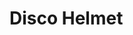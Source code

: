 # Disco Helmet

<div id="example"></div>
<script type="application/javascript">
  new Vue({
    el: '#example',
    template: '<live-code class="full" :template="code" mode="html>iframe" :debounce="200" />',
    data: {
      code:
`
<style>
  html,
  body {
    width: 100%;
    height: 100%;
    margin: 0;
    background: black;
  }
  lume-scene {
    touch-action: none;
  }
</style>

<script src="${location.origin+location.pathname}global.js"><\/script>

<lume-scene id="scene" perspective="800" webgl enable-css="false" shadowmap-type="pcfsoft" touch-action="none">
	<lume-camera-rig rotation="0 30 0" align="0.5 0.5 0.5" min-polar-angle="-11"></lume-camera-rig>

    <flickering-orbs id="lights" align="0.5 0.5 0.5" rotation="0 30 0"></flickering-orbs>

    <lume-gltf-model
    	id="model"
    	src="https://rawcdn.githack.com/KhronosGroup/glTF-Sample-Models/c99173c645f47fae603dcb2e7263e656e265cf06/2.0/DamagedHelmet/glTF-Binary/DamagedHelmet.glb"
    	rotation="0 45 0"
    	size="2 2 0"
    	align="0.5 0.5 0.5"
    	mount-point="0.5 0.5 0.5"
    	scale="200 200 200"
    ></lume-gltf-model>

    <lume-plane
    	color="black"
    	size="4000 4000"
    	rotation="90 0 0"
    	align="0.5 0.5 0.5"
    	mount-point="0.5 0.5 0.5"
    	position="0 300 0"
    ></lume-plane>
</lume-scene>

<script>
  LUME.useDefaultNames()

  lights.rotation = (x, y, z, t) => [x, y + 0.2, z]

  model.on('GLTF_LOAD', () => {
    model.three.traverse(n => {
      if ('material' in n) {
        n.castShadow = true
        n.receiveShadow = true
        model.needsUpdate()
      }
    })
  })
<\/script>
`
},
})
</script>
